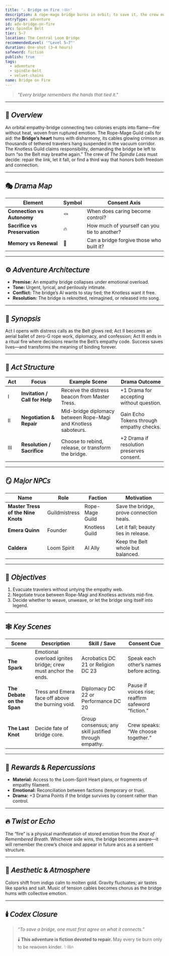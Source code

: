 ```yaml
---
title: '⚔️ Bridge on Fire ✨⛓️🔥'
description: A rope-mage bridge burns in orbit; to save it, the crew must mend more than cables.
entryType: adventure
id: adv-bridge-on-fire
arc: Spindle Belt
tier: 5–7
location: The Central Loom Bridge
recommendedLevel: '"Level 5–7"'
duration: One-shot (3–4 hours)
safeword: fiction
publish: true
tags:
  - adventure
  - spindle-belt
  - velvet-chains
name: Bridge on Fire
---
```


> _"Every bridge remembers the hands that tied it."_

---

## 🌌 𝘖𝘷𝘦𝘳𝘷𝘪𝘦𝘸

An orbital empathy-bridge connecting two colonies erupts into flame—fire without heat, woven from
ruptured emotion. The Rope-Mage Guild calls for aid: the **Bridge’s heart** hums with disharmony,
its cables glowing crimson as thousands of tethered travelers hang suspended in the vacuum corridor.
The Knotless Guild claims responsibility, demanding the bridge be left to burn “so the Belt may
breathe again.” The crew of _The Spindle Lass_ must decide: repair the link, let it fall, or find a
third way that honors both freedom and connection.

---

## 🎭 𝘋𝘳𝘢𝘮𝘢 𝘔𝘢𝘱

| Element                       | Symbol | Consent Axis                                 |
| ----------------------------- | ------ | -------------------------------------------- |
| **Connection vs Autonomy**    | 🪢     | When does caring become control?             |
| **Sacrifice vs Preservation** | 🔥     | How much of yourself can you tie to another? |
| **Memory vs Renewal**         | 💫     | Can a bridge forgive those who built it?     |

---

## ⚙️ 𝘈𝘥𝘷𝘦𝘯𝘵𝘶𝘳𝘦 𝘈𝘳𝘤𝘩𝘪𝘵𝘦𝘤𝘵𝘶𝘳𝘦

- **Premise:** An empathy bridge collapses under emotional overload.
- **Tone:** Urgent, lyrical, and perilously intimate.
- **Conflict:** The bridge’s AI wants to stay tied; the Knotless want it free.
- **Resolution:** The bridge is reknotted, reimagined, or released into song.

---

## 🔮 𝘚𝘺𝘯𝘰𝘱𝘴𝘪𝘴

Act I opens with distress calls as the Belt glows red; Act II becomes an aerial ballet of zero-G
rope work, diplomacy, and confession; Act III ends in a ritual fire where decisions rewrite the
Belt’s empathy code. Success saves lives—and transforms the meaning of binding forever.

---

## 🧩 𝘈𝘤𝘵 𝘚𝘵𝘳𝘶𝘤𝘵𝘶𝘳𝘦

| Act | Focus                          | Example Scene                                                  | Drama Outcome                             |
| --- | ------------------------------ | -------------------------------------------------------------- | ----------------------------------------- |
| I   | **Invitation / Call for Help** | Receive the distress beacon from Master Tress.                 | +1 Drama for accepting without question.  |
| II  | **Negotiation & Repair**       | Mid-bridge diplomacy between Rope-Magi and Knotless saboteurs. | Gain Echo Tokens through empathy checks.  |
| III | **Resolution / Sacrifice**     | Choose to rebind, release, or transform the bridge.            | +2 Drama if resolution preserves consent. |

---

## 🪞 𝘔𝘢𝘫𝘰𝘳 𝘕𝘗𝘊𝘴

| Name                               | Role          | Faction         | Motivation                               |
| ---------------------------------- | ------------- | --------------- | ---------------------------------------- |
| **Master Tress of the Nine Knots** | Guildmistress | Rope-Mage Guild | Save the bridge, prove connection heals. |
| **Emera Quinn**                    | Founder       | Knotless Guild  | Let it fall; beauty lies in release.     |
| **Caldera**                        | Loom Spirit   | AI Ally         | Keep the Belt whole but balanced.        |

---

## 🎯 𝘖𝘣𝘫𝘦𝘤𝘵𝘪𝘷𝘦𝘴

1. Evacuate travelers without untying the empathy web.
2. Negotiate truce between Rope-Magi and Knotless activists mid-fire.
3. Decide whether to weave, unweave, or let the bridge sing itself into legend.

---

## 🕸️ 𝘒𝘦𝘺 𝘚𝘤𝘦𝘯𝘦𝘴

| Scene                      | Description                                                   | Skill / Save                                          | Consent Cue                                        |
| -------------------------- | ------------------------------------------------------------- | ----------------------------------------------------- | -------------------------------------------------- |
| **The Spark**              | Emotional overload ignites bridge; crew must anchor the ends. | Acrobatics DC 21 or Religion DC 23                    | Speak each other’s names before acting.            |
| **The Debate on the Span** | Tress and Emera face off above the burning void.              | Diplomacy DC 22 or Performance DC 20                  | Pause if voices rise; reaffirm safeword “fiction.” |
| **The Last Knot**          | Decide fate of bridge core.                                   | Group consensus; any skill justified through empathy. | Crew speaks: “We choose together.”                 |

---

## 💎 𝘙𝘦𝘸𝘢𝘳𝘥𝘴 & 𝘙𝘦𝘱𝘦𝘳𝘤𝘶𝘴𝘴𝘪𝘰𝘯𝘴

- **Material:** Access to the Loom-Spirit Heart plans, or fragments of empathy filament.
- **Emotional:** Reconciliation between factions (temporary or true).
- **Drama:** +3 Drama Points if the bridge survives by consent rather than control.

---

## 🔥 𝘛𝘸𝘪𝘴𝘵 𝘰𝘳 𝘌𝘤𝘩𝘰

The “fire” is a physical manifestation of stored emotion from the _Knot of Remembered Breath_.
Whichever side wins, the bridge becomes aware—it will remember the crew’s choice and appear in
future arcs as a sentient structure.

---

## 💋 𝘈𝘦𝘴𝘵𝘩𝘦𝘵𝘪𝘤 & 𝘈𝘵𝘮𝘰𝘴𝘱𝘩𝘦𝘳𝘦

Colors shift from indigo calm to molten gold. Gravity fluctuates; air tastes like sparks and salt.
Music of tension cables becomes chorus as the bridge hums with collective emotion.

---

## 🕯️ 𝘊𝘰𝘥𝘦𝘹 𝘊𝘭𝘰𝘴𝘶𝘳𝘦

> _“To save a bridge, one must first agree on what it connects.”_
>
> 🕯️ **This adventure is fiction devoted to repair.** May every tie burn only to be rewoven kinder.
> ✨⛓️🔥
